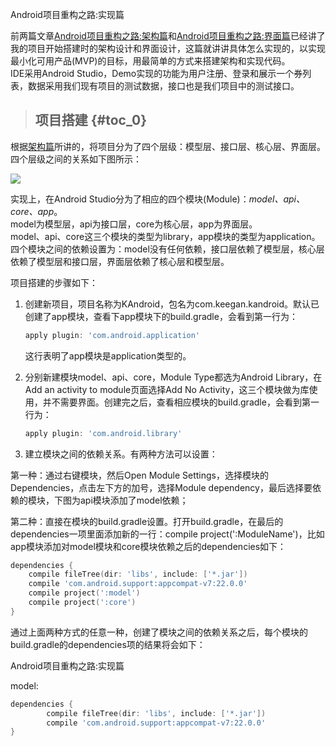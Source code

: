 Android项目重构之路:实现篇

前两篇文章[Android项目重构之路:架构篇](http://keeganlee.me/post/android/20150605)和[Android项目重构之路:界面篇](http://keeganlee.me/post/android/20150619)已经讲了我的项目开始搭建时的架构设计和界面设计，这篇就讲讲具体怎么实现的，以实现最小化可用产品\(MVP\)的目标，用最简单的方式来搭建架构和实现代码。  
IDE采用Android Studio，Demo实现的功能为用户注册、登录和展示一个券列表，数据采用我们现有项目的测试数据，接口也是我们项目中的测试接口。

> ## 项目搭建 {#toc_0}

根据[架构篇](http://keeganlee.me/post/android/20150605)所讲的，将项目分为了四个层级：模型层、接口层、核心层、界面层。四个层级之间的关系如下图所示：

![](http://keeganlee.me/Android/_image/20150629/Android_Structure.jpg)

实现上，在Android Studio分为了相应的四个模块\(Module\)：_model、api、core、app_。  
model为模型层，api为接口层，core为核心层，app为界面层。  
model、api、core这三个模块的类型为library，app模块的类型为application。  
四个模块之间的依赖设置为：model没有任何依赖，接口层依赖了模型层，核心层依赖了模型层和接口层，界面层依赖了核心层和模型层。

项目搭建的步骤如下：

1. 创建新项目，项目名称为KAndroid，包名为com.keegan.kandroid。默认已创建了app模块，查看下app模块下的build.gradle，会看到第一行为：

   ```go
   apply plugin: 'com.android.application'
   ```

   这行表明了app模块是application类型的。

2. 分别新建模块model、api、core，Module Type都选为Android Library，在Add an activity to module页面选择Add No Activity，这三个模块做为库使用，并不需要界面。创建完之后，查看相应模块的build.gradle，会看到第一行为：

   ```go
   apply plugin: 'com.android.library'
   ```

3. 建立模块之间的依赖关系。有两种方法可以设置：

第一种：通过右键模块，然后Open Module Settings，选择模块的Dependencies，点击左下方的加号，选择Module dependency，最后选择要依赖的模块，下图为api模块添加了model依赖；

第二种：直接在模块的build.gradle设置。打开build.gradle，在最后的dependencies一项里面添加新的一行：compile      project\(':ModuleName'\)，比如app模块添加对model模块和core模块依赖之后的dependencies如下：

```go
dependencies {
    compile fileTree(dir: 'libs', include: ['*.jar'])
    compile 'com.android.support:appcompat-v7:22.0.0'
    compile project(':model')
    compile project(':core')
}
```

通过上面两种方式的任意一种，创建了模块之间的依赖关系之后，每个模块的build.gradle的dependencies项的结果将会如下：

Android项目重构之路:实现篇

model:

```go
dependencies {
        compile fileTree(dir: 'libs', include: ['*.jar'])
        compile 'com.android.support:appcompat-v7:22.0.0'
}
```



